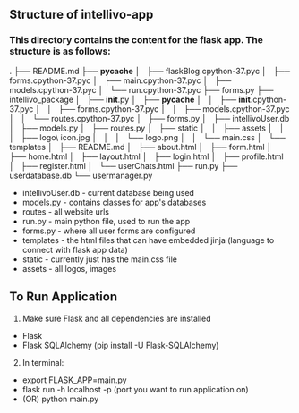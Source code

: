 ## Structure of intellivo-app 

### This directory contains the content for the flask app. The structure is as follows: 
.
├── README.md
├── __pycache__
│   ├── flaskBlog.cpython-37.pyc
│   ├── forms.cpython-37.pyc
│   ├── main.cpython-37.pyc
│   ├── models.cpython-37.pyc
│   └── run.cpython-37.pyc
├── forms.py
├── intellivo_package
│   ├── __init__.py
│   ├── __pycache__
│   │   ├── __init__.cpython-37.pyc
│   │   ├── forms.cpython-37.pyc
│   │   ├── models.cpython-37.pyc
│   │   └── routes.cpython-37.pyc
│   ├── forms.py
│   ├── intellivoUser.db
│   ├── models.py
│   ├── routes.py
│   ├── static
│   │   ├── assets
│   │   │   ├── logo\ icon.jpg
│   │   │   └── logo.png
│   │   └── main.css
│   └── templates
│       ├── README.md
│       ├── about.html
│       ├── form.html
│       ├── home.html
│       ├── layout.html
│       ├── login.html
│       ├── profile.html
│       ├── register.html
│       └── userChats.html
├── run.py
├── userdatabase.db
└── usermanager.py

* intellivoUser.db - current database being used 
* models.py - contains classes for app's databases
* routes - all website urls 
* run.py - main python file, used to run the app 
* forms.py - where all user forms are configured
* templates - the html files that can have embedded jinja (language to connect with flask app data)
* static - currently just has the main.css file 
* assets - all logos, images 

## To Run Application 

1. Make sure Flask and all dependencies are installed 
 - Flask 
 - Flask SQLAlchemy (pip install -U Flask-SQLAlchemy)
2. In terminal: 
 - export FLASK_APP=main.py
 - flask run -h localhost -p (port you want to run application on)
 - (OR) python main.py 
